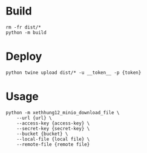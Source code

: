 
# Build
```shell
rm -fr dist/*
python -m build
```

# Deploy
```shell
python twine upload dist/* -u __token__ -p {token}
```

# Usage 
```shell
python -m xethhung12_minio_download_file \
    --url {url} \
    --access-key {access-key} \
    --secret-key {secret-key} \
    --bucket {bucket} \
    --local-file {local file} \
    --remote-file {remote file}
```